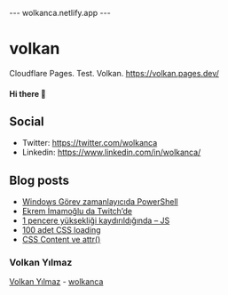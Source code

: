 ---  wolkanca.netlify.app ---
# volkan
Cloudflare Pages. Test. Volkan. https://volkan.pages.dev/

#### Hi there 👋

## Social
- Twitter: https://twitter.com/wolkanca
- Linkedin: https://www.linkedin.com/in/wolkanca/


## Blog posts
<!-- BLOG-POST-LIST:START -->
- [Windows Görev zamanlayıcıda PowerShell](https://wolkanca.com.tr/windows-gorev-zamanlayicida-powershell/)
- [Ekrem İmamoğlu da Twitch’de](https://wolkanca.com.tr/ekrem-imamoglu-da-twitchde/)
- [1 pencere yüksekliği kaydırıldığında – JS](https://wolkanca.com.tr/1-pencere-yuksekligi-kaydirildiginda-js/)
- [100 adet CSS loading](https://wolkanca.com.tr/100-adet-css-loading/)
- [CSS Content ve attr()](https://wolkanca.com.tr/css-content-ve-attr/)
<!-- BLOG-POST-LIST:END -->


### Volkan Yılmaz

[Volkan Yılmaz](https://volkanyilmaz.com.tr/) - [wolkanca](https://wolkanca.com.tr/)

